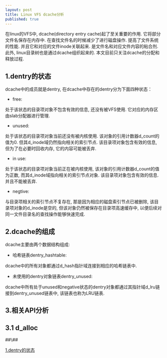 ```yaml
---
layout: post
title: Linux VFS dcache分析
published: true
---
```


在linux的VFS中, dcache(directory entry cache)起了至关重要的作用. 它将部分文件名保存在内存中. 在查找文件名的时候减少了进行磁盘操作. 提高了文件系统的性能. 并且它和对应的文件inode关联起来. 是文件名和对应文件内容的粘合剂. 此外, linux目录树也是通过dcache组织起来的. 本文目前只关注dcache的分配和释放过程. 
<h2 id="1">1.dentry的状态</h2>
dcache中的成员就是dentry, 在dcache中存在的dentry分为下面四种状态：

- free:

处于该状态的目录项对象不包含有效的信息, 还没有被VFS使用. 它对应的内存区由slab分配器进行管理.

- unused:

处于该状态的目录项对象当前还没有被内核使用. 该对象的引用计数器d\_count的值为0. 但其d\_inode域仍然指向相关的索引节点. 该目录项对象包含有效的信息, 但为了在必要时回收内存, 它的内容可能被丢弃.
      
- in use:

处于该状态的目录项对象当前正在被内核使用, 该对象的引用计数器d\_count的值为正数, 而其d\_inode域指向相关的索引节点对象. 该目录项对象包含有效的信息. 并且不能被丢弃.

- negtive:

与目录项相关的索引节点不复存在, 那是因为相应的磁盘索引节点已被删除, 该目录项对象的d\_inode是空的, 但该对象仍然被保存在目录项高速缓存中, 以便后续对同一文件目录名的查找操作能够快速完成.

<h2 id="2">2.dcache的组成</h2>
dcache主要由两个数据结构组成:

- 哈希链表dentry_hashtable:

dcache中的所有对象都通过d\_hash指针域连接到相应的哈希链表中.

- 未使用的dentry对象链表dentry\_unused:

dcache中所有处于unused和negative状态的dentry对象都通过其指针域d\_lru链接到dentry\_unused链表中, 该链表也称为LRU链表.

<h2 id="3">3.相关API分析</h2>
<h2 id="3.1">3.1 d_alloc</h2>
##\<fs/dcache.c>##

      
[1.dentry的状态](#1)